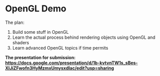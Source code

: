 # OpenGL Demo

The plan:
1. Build some stuff in OpenGL
2. Learn the actual process behind rendering objects using OpenGL and shaders
3. Learn advanced OpenGL topics if time permits

<b>The presentation for submission: https://docs.google.com/presentation/d/1b-kvtvnTW1s_sBes-XlJiZFwofn3HyMzmxUmysxdlac/edit?usp=sharing</b>

